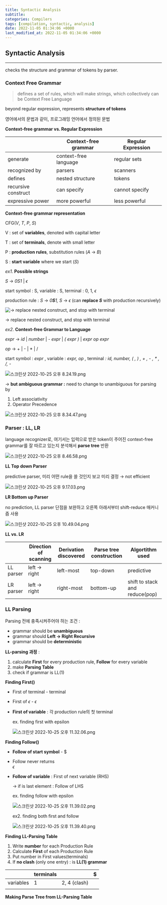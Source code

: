 ```yaml
---
title: Syntactic Analysis
subtitle: 
categories: Compilers
tags: [compilation, syntactic, analysis]
date: 2022-11-05 01:34:06 +0000
last_modified_at: 2022-11-05 01:34:06 +0000
---
```



## Syntactic Analysis

---

checks the structure and grammar of tokens by parser. 

### Context Free Grammar

> defines a set of rules, which will make strings, which collectively can be Context Free Language
> 

beyond regular expression, represents **structure of tokens**

영어에서의 문법과 같이, 프로그래밍 언어에서 정의된 문법 

**Context-free grammar vs. Regular Expression**

|  | Context-free grammar | Regular Expression |
| --- | --- | --- |
| generate | context-free language | regular sets |
| recognized by | parsers | scanners |
| defines | nested structure | tokens |
| recursive construct | can specify  | cannot specify  |
| expressive power | more powerful | less powerful |

**Context-free grammar representation**

CFG(*V*, *T*, *P*, *S*)

V : set of **variables**, denoted with capital letter

T : set of **terminals**, denote with small letter

P : **production rules**,  substitution rules (*A* → *B*)

S : **start variable** where we start (*S*)

*ex1*.  **Possible strings**

*S* → *0S1* | $\epsilon$ 

start symbol : S,  variable : S,  terminal : 0, 1, $\epsilon$

production rule : *S* → *0**S**1,  S* → $\epsilon$    (can **replace *S*** with production recursively)

![  → replace nested construct, and stop with terminal ](2%20Programming%20Language%20Syntax%20a62b7061c92d4887b280bfef6275f4c6/%25E1%2584%2589%25E1%2585%25B3%25E1%2584%258F%25E1%2585%25B3%25E1%2584%2585%25E1%2585%25B5%25E1%2586%25AB%25E1%2584%2589%25E1%2585%25A3%25E1%2586%25BA_2022-10-25_%25E1%2584%258B%25E1%2585%25A9%25E1%2584%2592%25E1%2585%25AE_8.23.51.png)

  → replace nested construct, and stop with terminal 

*ex2*. **Context-free Grammar to Language** 

*expr* → *id* | *number* | *- expr* | *( expr )* | *expr op expr*

*op* → + | - | * | /

start symbol : *expr* ,  variable : *expr, op ,*  terminal *: id, number, (  , ) , + , - , * , /, -*

![스크린샷 2022-10-25 오후 8.24.19.png](2%20Programming%20Language%20Syntax%20a62b7061c92d4887b280bfef6275f4c6/%25E1%2584%2589%25E1%2585%25B3%25E1%2584%258F%25E1%2585%25B3%25E1%2584%2585%25E1%2585%25B5%25E1%2586%25AB%25E1%2584%2589%25E1%2585%25A3%25E1%2586%25BA_2022-10-25_%25E1%2584%258B%25E1%2585%25A9%25E1%2584%2592%25E1%2585%25AE_8.24.19.png)

→ **but ambiguous grammar :** need to change to unambiguous for parsing by

1. Left associativity
2. Operator Precedence 

![스크린샷 2022-10-25 오후 8.34.47.png](2%20Programming%20Language%20Syntax%20a62b7061c92d4887b280bfef6275f4c6/%25E1%2584%2589%25E1%2585%25B3%25E1%2584%258F%25E1%2585%25B3%25E1%2584%2585%25E1%2585%25B5%25E1%2586%25AB%25E1%2584%2589%25E1%2585%25A3%25E1%2586%25BA_2022-10-25_%25E1%2584%258B%25E1%2585%25A9%25E1%2584%2592%25E1%2585%25AE_8.34.47.png)

### Parser : LL, LR

language recognizer로, 여기서는 입력으로 받은 token이 주어진 context-free grammar를 잘 따르고 있는지 분석해서 **parse tree** 반환 

![스크린샷 2022-10-25 오후 8.46.58.png](2%20Programming%20Language%20Syntax%20a62b7061c92d4887b280bfef6275f4c6/%25E1%2584%2589%25E1%2585%25B3%25E1%2584%258F%25E1%2585%25B3%25E1%2584%2585%25E1%2585%25B5%25E1%2586%25AB%25E1%2584%2589%25E1%2585%25A3%25E1%2586%25BA_2022-10-25_%25E1%2584%258B%25E1%2585%25A9%25E1%2584%2592%25E1%2585%25AE_8.46.58.png)

**LL Top down Parser** 

predictive parser, 미리 어떤 rule을 쓸 것인지 보고 미리 결정 → not efficient 

![스크린샷 2022-10-25 오후 9.17.03.png](2%20Programming%20Language%20Syntax%20a62b7061c92d4887b280bfef6275f4c6/%25E1%2584%2589%25E1%2585%25B3%25E1%2584%258F%25E1%2585%25B3%25E1%2584%2585%25E1%2585%25B5%25E1%2586%25AB%25E1%2584%2589%25E1%2585%25A3%25E1%2586%25BA_2022-10-25_%25E1%2584%258B%25E1%2585%25A9%25E1%2584%2592%25E1%2585%25AE_9.17.03.png)

**LR Bottom up Parser**

no prediction, LL parser 단점을 보완하고 오른쪽 아래서부터 shift-reduce 매커니즘 사용 

![스크린샷 2022-10-25 오후 10.49.04.png](2%20Programming%20Language%20Syntax%20a62b7061c92d4887b280bfef6275f4c6/%25E1%2584%2589%25E1%2585%25B3%25E1%2584%258F%25E1%2585%25B3%25E1%2584%2585%25E1%2585%25B5%25E1%2586%25AB%25E1%2584%2589%25E1%2585%25A3%25E1%2586%25BA_2022-10-25_%25E1%2584%258B%25E1%2585%25A9%25E1%2584%2592%25E1%2585%25AE_10.49.04.png)

**LL vs. LR**

|  | Direction of scanning | Derivation discovered | Parse tree construction | Algortithm used |
| --- | --- | --- | --- | --- |
| LL parser | left → right | left-most | top-down | predictive  |
| LR parser | left → right | right-most | bottom-up | shift to stack and reduce(pop) |

### LL Parsing

Parsing 전에 충족시켜주어야 하는 조건 :

- grammar should be **unambiguous**
- grammar should **Left → Right Recursive**
- grammar should be **deterministic**

**LL-parsing 과정** : 

1. calculate **First** for every production rule, **Follow** for every variable
2. make **Parsing Table**
3. check if grammar is LL(1)

**Finding First()**

- First of terminal - terminal
- First of $\epsilon$ - $\epsilon$
- **First of variable** : 각 production rule의 첫 terminal
    
    ex. finding first with epsilon 
    
    ![스크린샷 2022-10-25 오후 11.32.06.png](2%20Programming%20Language%20Syntax%20a62b7061c92d4887b280bfef6275f4c6/%25E1%2584%2589%25E1%2585%25B3%25E1%2584%258F%25E1%2585%25B3%25E1%2584%2585%25E1%2585%25B5%25E1%2586%25AB%25E1%2584%2589%25E1%2585%25A3%25E1%2586%25BA_2022-10-25_%25E1%2584%258B%25E1%2585%25A9%25E1%2584%2592%25E1%2585%25AE_11.32.06.png)
    

**Finding Follow()**

- **Follow of start symbol** - $
- Follow never returns   
$\epsilon$
- **Follow of variable** : First of next variable (RHS)
    
    → if is last element : Follow of LHS
    
    ex. finding follow with epsilon 
    
    ![스크린샷 2022-10-25 오후 11.39.02.png](2%20Programming%20Language%20Syntax%20a62b7061c92d4887b280bfef6275f4c6/%25E1%2584%2589%25E1%2585%25B3%25E1%2584%258F%25E1%2585%25B3%25E1%2584%2585%25E1%2585%25B5%25E1%2586%25AB%25E1%2584%2589%25E1%2585%25A3%25E1%2586%25BA_2022-10-25_%25E1%2584%258B%25E1%2585%25A9%25E1%2584%2592%25E1%2585%25AE_11.39.02.png)
    
    ex2. finding both first and follow 
    
    ![스크린샷 2022-10-25 오후 11.39.40.png](2%20Programming%20Language%20Syntax%20a62b7061c92d4887b280bfef6275f4c6/%25E1%2584%2589%25E1%2585%25B3%25E1%2584%258F%25E1%2585%25B3%25E1%2584%2585%25E1%2585%25B5%25E1%2586%25AB%25E1%2584%2589%25E1%2585%25A3%25E1%2586%25BA_2022-10-25_%25E1%2584%258B%25E1%2585%25A9%25E1%2584%2592%25E1%2585%25AE_11.39.40.png)
    

**Finding LL-Parsing Table**

1. Write **number** for each Production Rule
2. Calculate **First** of each Production Rule 
3. Put number in First values(terminals)
4. If **no clash** (only one entry) : is **LL(1) grammar** 

|  | terminals |  | $ |
| --- | --- | --- | --- |
| variables | 1 | 2, 4 (clash) |  |
|  |  |  |  |

**Making Parse Tree from LL-Parsing Table**
